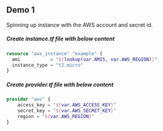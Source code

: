 
## Demo 1

Spinning up instance with the AWS account and secret id.

##### Create instance.tf file with below content

```terraform 
resource "aws_instance" "example" {
  ami           = "${lookup(var.AMIS, var.AWS_REGION)}"
  instance_type = "t2.micro"
}
```

##### Create provider.tf file with below content

```terraform
provider "aws" {
    access_key = "${var.AWS_ACCESS_KEY}"
    secret_key = "${var.AWS_SECRET_KEY}"
    region = "${var.AWS_REGION}"
}
```
